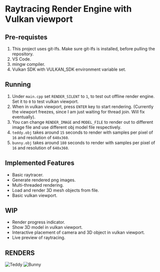 # Raytracing Render Engine with Vulkan viewport

## Pre-requistes
1. This project uses git-lfs. Make sure git-lfs is installed, before pulling the repository.
2. VS Code.
3. mingw compiler.
4. Vulkan SDK with VULKAN_SDK environment variable set.

## Running
1. Under `main.cpp` set `RENDER_SILENT` to `1`, to test out offline render engine. Set it to `0` to test vulkan viewport.
2. When in vulkan viewport, press `ENTER` key to start rendering. (Currently the viewport freezes, since I am just waiting for thread join. Will fix eventually).
2. You can change `RENDER_IMAGE` and `MODEL_FILE` to render out to different image file and use different obj model file respectively.
3. `teddy.obj` takes around `15` seconds to render with samples per pixel of `16` and resolution of `640x360`.
4. `bunny.obj` takes around `180` seconds to render with samples per pixel of `16` and resolution of `640x360`.


## Implemented Features
<ul>
<li> Basic raytracer.</li>
<li> Generate rendered png images.</li>
<li> Multi-threaded rendering.</li>
<li> Load and render 3D mesh objects from file.</li>
<li> Basic vulkan viewport.</li>
</ul>

## WIP
<ul>
<li> Render progress indicator. </li>
<li> Show 3D model in vulkan viewport. </li>
<li> Interactive placement of camera and 3D object in vulkan viewport.</li>
<li> Live preview of raytracing.</li>
</ul>

## RENDERS
![Teddy](/renders/teddy_render_01.png "Teddy")
![Bunny](/renders/bunny_render_01.png "Bunny")